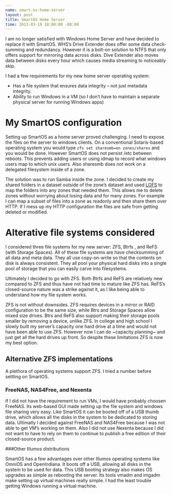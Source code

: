 ```yaml
---
name: smart-os-home-server
layout: post
title: SmartOS Home Server
time: 2013-03-10 18:00:00 -08:00
---
```


I am no longer satisfied with Windows Home Server and have decided to replace it with SmartOS.  WHS’s Drive Extender does offer some data check-summing and redundancy.  However it is a bolt-on solution to NTFS that only offers support for mirroring data across disks.  Dive Extender also moves data between disks every hour which causes media streaming to noticeably skip.

I had a few requirements for my new home server operating system:
  * Has a file system that ensures data integrity – not just metadata integrity.
  * Ability to run Windows in a VM (so I don’t have to maintain a separate physical server for running Windows apps)

# My SmartOS configuration

Setting up SmartOS as a home server proved challenging. I need to expose the files on the server to windows clients.  On a conventional Solaris-based operating system you would type `zfs set sharesmb=on zones/shares` and you would be done.  However SmartOS does not persist /etc between reboots.  This prevents adding users or using idmap to record what windows users map to which unix users.  Also sharesmb does not work on a delegated filesystem inside of a zone.

The solution was to run Samba inside the zone.  I decided to create my shared folders in a dataset outside of the zone’s dataset and used [LOFS](https://illumos.org/man/7FS/lofs) to map the folders into any zones that needed them.  This allows me to delete zones without worrying about losing data and for many zones. For example I can map a subset of files into a zone as readonly and then share them over HTTP.  If I mess up my HTTP configuration the files are safe from getting deleted or modified.

# Alterative file systems considered

I considered three file systems for my new server: ZFS, Btrfs , and ReFS (with Storage Spaces).  All of these file systems are have checksumming of all data and meta data.  They all use copy-on-write so that the contents on disk is always consistent.  They all pool your physical hard disks into a single pool of storage that you can easily carve into filesystems.

Ultimately I decided to go with ZFS.  Both Btrfs and ReFS are relatively new compared to ZFS and thus have not had time to mature like ZFS has.  ReFS’s closed-source nature was a strike against it, as I like being able to understand how my file system works.

ZFS is not without downsides.  ZFS requires devices in a mirror or RAID configuration to be the same size, while Btrs and Storage Spaces allow mixed size drives.  Btrs and ReFS also support making their storage pools smaller by removing a device, unlike ZFS.  In college and high school I slowly built my server’s capacity one hard drive at a time and would not have been able to use ZFS.  However now I can do ~capacity planning~ and just get all the hard drives up front.  So despite these limitations ZFS is now my best option.

## Alternative ZFS implementations
A plethora of operating systems support ZFS.  I tried a number before settling on SmartOS.

### FreeNAS, NAS4Free, and Nexenta

If I did not have the requirement to run VMs, I would have probably choosen FreeNAS.  Its web-based GUI made setting up the file system and windows file sharing very easy. Like SmartOS it can be booted off of a USB thumb drive, which allows all the disks in the system to be dedicated to storing data.  Ultimatly I decided against FreeNAS and NAS4Free because I was not able to get VM’s working on them.  Also I did not use Nexenta because I did not want to have to rely on them to continue to publish a free edition of their closed-source product.

###Other Illumos distributions

SmartOS has a few advantages over other Illumos operating systems like OmniOS and OpenIndiana.  It boots off a USB, allowing all disks in the system to be used for data.  This USB booting strategy also makes OS upgrades as simple as rebooting the server.  Its tools vmadm and imgadm make setting up virtual machines really simple.  I had the least trouble getting Windows running a virtual machine.
